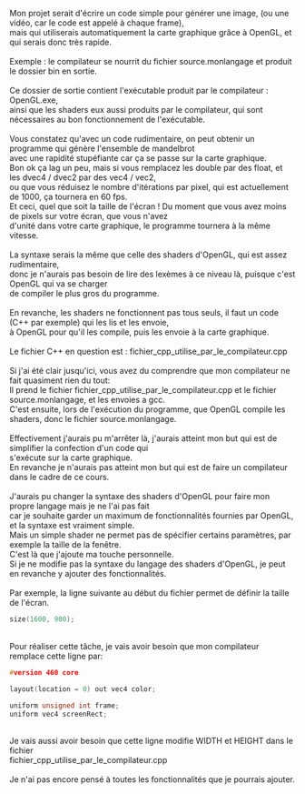 Mon projet serait d'écrire un code simple pour générer une image, (ou une vidéo, car le code est appelé à chaque frame),<br>
mais qui utiliserais automatiquement la carte graphique grâce à OpenGL, et qui serais donc très rapide.<br>
<br>
Exemple : le compilateur se nourrit du fichier source.monlangage et produit le dossier bin en sortie.<br>
<br>
Ce dossier de sortie contient l'exécutable produit par le compilateur : OpenGL.exe,<br>
ainsi que les shaders eux aussi produits par le compilateur, qui sont nécessaires au bon fonctionnement de l'exécutable.<br>
<br>
Vous constatez qu'avec un code rudimentaire, on peut obtenir un programme qui génère l'ensemble de mandelbrot<br>
avec une rapidité stupéfiante car ça se passe sur la carte graphique.<br>
Bon ok ça lag un peu, mais si vous remplacez les double par des float, et les dvec4 / dvec2 par des vec4 / vec2,<br>
ou que vous réduisez le nombre d'itérations par pixel, qui est actuellement de 1000, ça tournera en 60 fps.<br>
Et ceci, quel que soit la taille de l'écran ! Du moment que vous avez moins de pixels sur votre écran, que vous n'avez<br> d'unité dans votre carte graphique, le programme tournera à la même vitesse.
<br>
<br>
La syntaxe serais la même que celle des shaders d'OpenGL, qui est assez rudimentaire,<br>
donc je n'aurais pas besoin de lire des lexèmes à ce niveau là, puisque c'est OpenGL qui va se charger<br>
de compiler le plus gros du programme.<br>
<br>
En revanche, les shaders ne fonctionnent pas tous seuls, il faut un code (C++ par exemple) qui les lis et les envoie,<br>
à OpenGL pour qu'il les compile, puis les envoie à la carte graphique.<br>
<br>
Le fichier C++ en question est : fichier_cpp_utilise_par_le_compilateur.cpp<br>
<br>
Si j'ai été clair jusqu'ici, vous avez du comprendre que mon compilateur ne fait quasiment rien du tout:<br>
Il prend le fichier fichier_cpp_utilise_par_le_compilateur.cpp et le fichier source.monlangage, et les envoies a gcc.<br>
C'est ensuite, lors de l'exécution du programme, que OpenGL compile les shaders, donc le fichier source.monlangage.<br>
<br>
Effectivement j'aurais pu m'arrêter là, j'aurais atteint mon but qui est de simplifier la confection d'un code qui<br>
s'exécute sur la carte graphique.<br>
En revanche je n'aurais pas atteint mon but qui est de faire un compilateur dans le cadre de ce cours.<br>
<br>
J'aurais pu changer la syntaxe des shaders d'OpenGL pour faire mon propre langage mais je ne l'ai pas fait<br>
car je souhaite garder un maximum de fonctionnalités fournies par OpenGL, et la syntaxe est vraiment simple.<br>
Mais un simple shader ne permet pas de spécifier certains paramètres, par exemple la taille de la fenêtre.<br>
C'est là que j'ajoute ma touche personnelle.<br>
Si je ne modifie pas la syntaxe du langage des shaders d'OpenGL, je peut en revanche y ajouter des fonctionnalités.<br>
<br>
Par exemple, la ligne suivante au début du fichier permet de définir la taille de l'écran.
```c++
size(1600, 900);
```
<br>
Pour réaliser cette tâche, je vais avoir besoin que mon compilateur remplace cette ligne par:

```c++
#version 460 core

layout(location = 0) out vec4 color;

uniform unsigned int frame;
uniform vec4 screenRect;
```
<br>
Je vais aussi avoir besoin que cette ligne modifie WIDTH et HEIGHT dans le fichier<br>
fichier_cpp_utilise_par_le_compilateur.cpp<br>
<br>
Je n'ai pas encore pensé à toutes les fonctionnalités que je pourrais ajouter.<br>